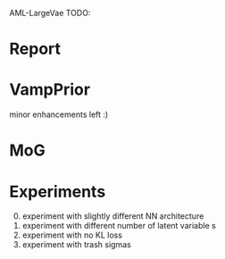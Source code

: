 AML-LargeVae TODO:

# Report

# VampPrior 

minor enhancements left :)

# MoG

# Experiments

0. experiment with slightly different NN architecture
1. experiment with different number of latent variable s
2. experiment with no KL loss
3. experiment with trash sigmas 
